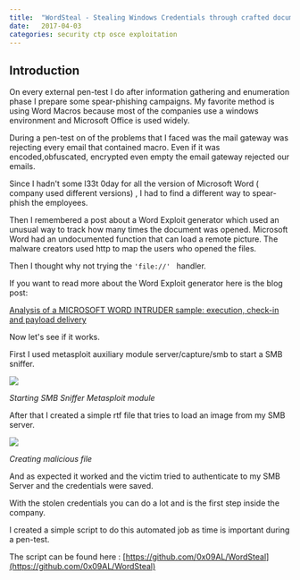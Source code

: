 ```yaml
---
title:  "WordSteal - Stealing Windows Credentials through crafted document"
date:   2017-04-03
categories: security ctp osce exploitation
---
```


## Introduction

On every external pen-test I do after information gathering and enumeration phase I prepare some spear-phishing campaigns. My favorite method is using Word Macros because most of the companies use a windows environment and Microsoft Office is used widely.



During a pen-test on of the problems that I faced was the mail gateway was rejecting every email that contained macro. Even if it was encoded,obfuscated, encrypted even empty the email gateway rejected our emails. 


Since I hadn't some l33t 0day for all the version of Microsoft Word ( company used different versions) ,  I had to find a different way to spear-phish the employees.



Then I remembered a post about a Word Exploit generator which used an unusual way to track how many times the document was opened. Microsoft Word had an undocumented function that can load a remote picture. The malware creators used http to map the users who opened the files.


Then I thought why not trying the  ```'file://' ``` handler.


If you want to read more about the Word Exploit generator here is the blog post:

[Analysis of a MICROSOFT WORD INTRUDER sample: execution, check-in and payload delivery]([http://blog.0x3a.com/post/117760824504/analysis-of-a-microsoft-word-intruder-sample] )


Now let's see if it works.


First I used metasploit auxiliary module server/capture/smb to start a SMB sniffer.


![](https://4.bp.blogspot.com/-SNp2qea-fMk/WOIgXnWxXqI/AAAAAAAAAPY/vPE3JpFVj0wijy0CfVgfHwfq3Oj5KimWQCLcB/s320/Selection_052.png)


*Starting SMB Sniffer Metasploit module*


After that I created a simple rtf file that tries to load an image from my SMB server.

![](https://2.bp.blogspot.com/-eczaTnV0ZWU/WOIhIJBCBZI/AAAAAAAAAPg/LfWsyEvK_Ic7kFhGk70rKgikUUDXW5Y6QCLcB/s640/Selection_053.png)


*Creating malicious file*


And as expected it worked and the victim tried to authenticate to my SMB Server and the credentials were saved.


With the stolen credentials you can do a lot and is the first step inside the company.


I created a simple script to do this automated job as time is important during a pen-test. 


The script can be found here : [https://github.com/0x09AL/WordSteal](https://github.com/0x09AL/WordSteal)

